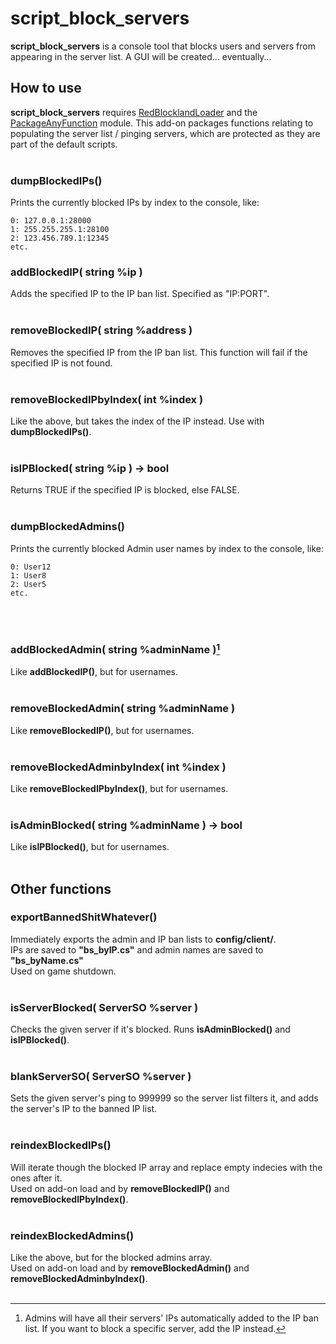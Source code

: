 # script_block_servers
**script_block_servers** is a console tool that blocks users and servers from appearing in the server list. A GUI will be created... eventually...

## How to use
**script_block_servers** requires [RedBlocklandLoader](https://gitlab.com/Eagle517/redblocklandloader) and the [PackageAnyFunction](https://gitlab.com/Queuenard/packageanyfunction) module. This add-on packages functions relating to populating the server list / pinging servers, which are protected as they are part of the default scripts.
<br/><br/>
### dumpBlockedIPs()
Prints the currently blocked IPs by index to the console, like:
```
0: 127.0.0.1:28000
1: 255.255.255.1:28100
2: 123.456.789.1:12345
etc.
```
### addBlockedIP( string %ip )
Adds the specified IP to the IP ban list. Specified as "IP:PORT".
<br/><br/>
### removeBlockedIP( string %address )
Removes the specified IP from the IP ban list. This function will fail if the specified IP is not found.
<br/><br/>
### removeBlockedIPbyIndex( int %index )
Like the above, but takes the index of the IP instead. Use with **dumpBlockedIPs()**.
<br/><br/>
### isIPBlocked( string %ip ) -> bool
Returns TRUE if the specified IP is blocked, else FALSE.
<br/><br/>
### dumpBlockedAdmins()
Prints the currently blocked Admin user names by index to the console, like:
```
0: User12
1: User8
2: User5
etc.
```
<br/><br/>
### addBlockedAdmin( string %adminName )[^1]
Like **addBlockedIP()**, but for usernames.
<br/><br/>
### removeBlockedAdmin( string %adminName )
Like **removeBlockedIP()**, but for usernames.
<br/><br/>
### removeBlockedAdminbyIndex( int %index )
Like **removeBlockedIPbyIndex()**, but for usernames.
<br/><br/>
### isAdminBlocked( string %adminName ) -> bool
Like **isIPBlocked()**, but for usernames.
<br/><br/>
## Other functions
### exportBannedShitWhatever()
Immediately exports the admin and IP ban lists to **config/client/**.\
IPs are saved to **"bs_byIP.cs"** and admin names are saved to **"bs_byName.cs"**\
Used on game shutdown.
<br/><br/>
### isServerBlocked( ServerSO %server )
Checks the given server if it's blocked. Runs **isAdminBlocked()** and **isIPBlocked()**.
<br/><br/>
### blankServerSO( ServerSO %server )
Sets the given server's ping to 999999 so the server list filters it, and adds the server's IP to the banned IP list.
<br/><br/>
### reindexBlockedIPs()
Will iterate though the blocked IP array and replace empty indecies with the ones after it.\
Used on add-on load and by **removeBlockedIP()** and **removeBlockedIPbyIndex()**.
<br/><br/>
### reindexBlockedAdmins()
Like the above, but for the blocked admins array.\
Used on add-on load and by **removeBlockedAdmin()** and **removeBlockedAdminbyIndex()**.
<br/><br/>

[^1]: Admins will have all their servers' IPs automatically added to the IP ban list. If you want to block a specific server, add the IP instead.
